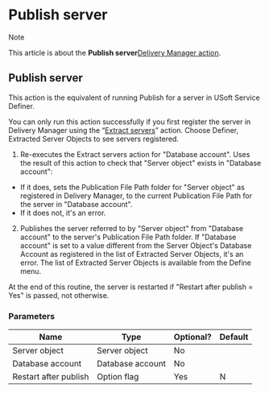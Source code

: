 # Publish server



> [!NOTE]
> This article is about the **Publish server**[Delivery Manager action](/docs/Continuous%20delivery/Delivery%20Manager%20actions%20by%20name).

## **Publish server**

This action is the equivalent of running Publish for a server in USoft Service Definer.

You can only run this action successfully if you first register the server in Delivery Manager using the “[Extract servers](/docs/Continuous%20delivery/Delivery%20Manager%20actions%20by%20name/Extract%20servers.md)” action. Choose Definer, Extracted Server Objects to see servers registered.

1. Re-executes the Extract servers action for "Database account". Uses the result of this action to check that "Server object" exists in "Database account":

- If it does, sets the Publication File Path folder for "Server object" as registered in Delivery Manager, to the current Publication File Path for the server in "Database account".
- If it does not, it's an error.

2. Publishes the server referred to by "Server object" from "Database account" to the server's Publication File Path folder. If "Database account" is set to a value different from the Server Object's Database Account as registered in the list of Extracted Server Objects, it's an error. The list of Extracted Server Objects is available from the Define menu.

At the end of this routine, the server is restarted if "Restart after publish = Yes" is passed, not otherwise.

### Parameters

|**Name**|**Type**|**Optional?**|**Default**|
|--------|--------|--------|--------|
|Server object|Server object|No      |        |
|Database account|Database account|No      |        |
|Restart after publish|Option flag|Yes     |N       |



 